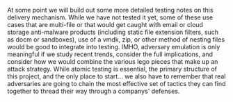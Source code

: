 At some point we will build out some more detailed testing notes on this delivery mechanism. While we have not tested it yet, some of these use cases that are multi-file or that would get caught with email or cloud storage anti-malware products (including static file extension filters, such as docm or sandboxes), use of a vmdk, zip, or other method of nesting files would be good to integrate into testing. IMHO, adversary emulation is only meaningful if we study recent trends, consider the full implications, and consider how we would combine the various lego pieces that make up an attack strategy. While atomic testing is essential, the primary structure of this project, and the only place to start... we also have to remember that real adversaries are going to chain the most effective set of tactics they can find together to thread their way through a companys' defenses.  
